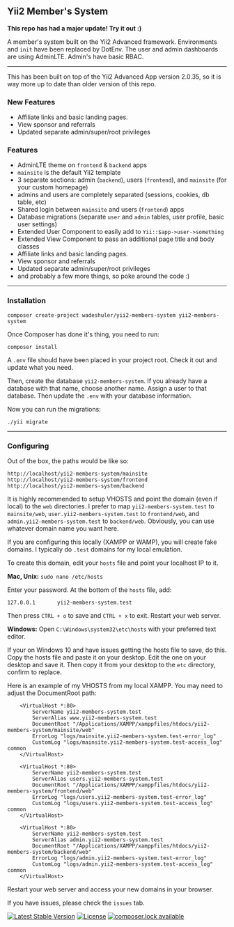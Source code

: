 Yii2 Member's System
--------------------

**This repo has had a major update! Try it out :)**

A member's system built on the Yii2 Advanced framework. Environments and `init` have been replaced by DotEnv. The user and admin dashboards are using AdminLTE. Admin's have basic RBAC.

---

This has been built on top of the Yii2 Advanced App version 2.0.35, so it is way
more up to date than older version of this repo.

### New Features

- Affiliate links and basic landing pages.
- View sponsor and referrals
- Updated separate admin/super/root privileges

### Features

- AdminLTE theme on `frontend` & `backend` apps
- `mainsite` is the default Yii2 template
- 3 separate sections: admin (`backend`), users (`frontend`), and `mainsite` (for your custom homepage)
- admins and users are completely separated (sessions, cookies, db table, etc)
- Shared login between `mainsite` and users (`frontend`) apps
- Database migrations (separate `user` and `admin` tables, user profile, basic user settings)
- Extended User Component to easily add to `Yii::$app->user->something`
- Extended View Component to pass an additional page title and body classes
- Affiliate links and basic landing pages.
- View sponsor and referrals
- Updated separate admin/super/root privileges
- and probably a few more things, so poke around the code :)

---

### Installation

    composer create-project wadeshuler/yii2-members-system yii2-members-system

Once Composer has done it's thing, you need to run:

    composer install

A `.env` file should have been placed in your project root. Check it out and update what you need.

Then, create the database `yii2-members-system`. If you already have a database with that name, choose another name. Assign a user to that database. Then update the `.env` with your database information.

Now you can run the migrations:

    ./yii migrate

---

### Configuring

Out of the box, the paths would be like so:

    http://localhost/yii2-members-system/mainsite
    http://localhost/yii2-members-system/frontend
    http://localhost/yii2-members-system/backend

It is highly recommended to setup VHOSTS and point the domain (even if local) to
the `web` directories. I prefer to map `yii2-members-system.test` to `mainsite/web`,
`user.yii2-members-system.test` to `frontend/web`, and `admin.yii2-members-system.test`
to `backend/web`. Obviously, you can use whatever domain name you want here.

If you are configuring this locally (XAMPP or WAMP), you will create fake domains. I
typically do `.test` domains for my local emulation.

To create this domain, edit your `hosts` file and point your localhost IP to it.

**Mac, Unix:** `sudo nano /etc/hosts`

Enter your password. At the bottom of the `hosts` file, add:

    127.0.0.1       yii2-members-system.test

Then press `CTRL + o` to save and `CTRL + x` to exit.
Restart your web server.

**Windows:**
Open  `C:\Windows\system32\etc\hosts` with your preferred text editor.

If your on Windows 10 and have issues getting the hosts file to save, do this. Copy the hosts file and paste it on your desktop. Edit the one on your desktop and save it. Then copy it from your desktop to the `etc` directory, confirm to replace.


Here is an example of my VHOSTS from my local XAMPP. You may need to adjust the DocumentRoot path:

```
    <VirtualHost *:80>
        ServerName yii2-members-system.test
        ServerAlias www.yii2-members-system.test
        DocumentRoot "/Applications/XAMPP/xamppfiles/htdocs/yii2-members-system/mainsite/web"
        ErrorLog "logs/mainsite.yii2-members-system.test-error_log"
        CustomLog "logs/mainsite.yii2-members-system.test-access_log" common
    </VirtualHost>

    <VirtualHost *:80>
        ServerName yii2-members-system.test
        ServerAlias users.yii2-members-system.test
        DocumentRoot "/Applications/XAMPP/xamppfiles/htdocs/yii2-members-system/frontend/web"
        ErrorLog "logs/users.yii2-members-system.test-error_log"
        CustomLog "logs/users.yii2-members-system.test-access_log" common
    </VirtualHost>

    <VirtualHost *:80>
        ServerName yii2-members-system.test
        ServerAlias admin.yii2-members-system.test
        DocumentRoot "/Applications/XAMPP/xamppfiles/htdocs/yii2-members-system/backend/web"
        ErrorLog "logs/admin.yii2-members-system.test-error_log"
        CustomLog "logs/admin.yii2-members-system.test-access_log" common
    </VirtualHost>
```

Restart your web server and access your new domains in your browser.


If you have issues, please check the `issues` tab.

[![Latest Stable Version](https://poser.pugx.org/wadeshuler/yii2-members-system/version?format=flat-square)](https://packagist.org/packages/wadeshuler/yii2-members-system)
[![License](https://poser.pugx.org/wadeshuler/yii2-members-system/license?format=flat-square)](https://packagist.org/packages/wadeshuler/yii2-members-system)
[![composer.lock available](https://poser.pugx.org/wadeshuler/yii2-members-system/composerlock?format=flat-square)](https://packagist.org/packages/wadeshuler/yii2-members-system)
